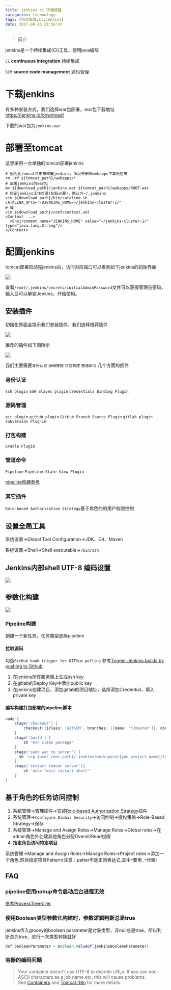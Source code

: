 ```yaml
---
title: jenkins ci 环境搭建
categories: technology
tags: [持续集成,CI,jenkins]
date: 2017-08-13 21:56:47
---
```


> 简介

jenkins是一个持续集成(CI)工具，使用java编写

`CI` __continuous integration__ 持续集成

`SCM` __source code management__ 源码管理

# 下载jenkins

有多种安装方式，我们选择war包部署，war包下载地址 https://jenkins.io/download/

下载的war包为`jenkins.war`

# 部署至tomcat

这里采用一台单独的tomcat部署jenkins

```shell
# 因为此tomcat只用来部署jenkins，所以先删除webapps下其他应用
rm -rf ${tomcat_path}/webapps/*
# 部署jenkins的war包
mv ${download_path}/jenkins.war ${tomcat_path}/webapps/ROOT.war
# 指定jenkins工作目录(如有必要)，默认为~/.jenkins
vim ${download_path}/bin/catalina.sh
CATALINA_OPTS="-DJENKINS_HOME=~/jenkins-cluster-1/"
# 或
vim ${download_path}/conf/context.xml
<Context ...>
  <Environment name="JENKINS_HOME" value="~/jenkins-cluster-1/" type="java.lang.String"/>
</Context>
```

# 配置jenkins

tomcat部署启动完jenkins后，访问对应端口可以看到如下jenkins的初始界面

![](http://img.willowspace.cn/willowspace_2016/1487009258517.png)

查看`/root/.jenkins/secrets/initialAdminPassword`文件可以获得管理员密码，输入后可以解锁Jenkins，开始使用。

## 安装插件

初始化界面会提示我们安装插件，我们选择推荐插件

![](http://img.willowspace.cn/willowspace_2016/1487009586270.png)

推荐的插件如下图所示

![](http://img.willowspace.cn/willowspace_2016/1504010997582.png)

我们主要需要`身份认证` `源码管理` `打包构建` `管道命令` 几个方面的插件

### 身份认证

`ssh plugin` `SSH Slaves plugin` `Credentials Binding Plugin` 

### 源码管理

`git plugin` `github plugin` `GitHub Branch Source Plugin` `gitlab plugin` `subversion Plug-in` 

### 打包构建

`Gradle Plugin`

### 管道命令

`Pipeline`   `Pipeline:State View Plugin`

[pipeline构建参考](https://my.oschina.net/ghm7753/blog/371954?p=1)

### 其它插件

`Role-based Authorization Strategy`基于角色的的用户权限控制

## 设置全局工具

系统设置->Global Tool Configuration->JDK、Git、Maven

系统设置->Shell->Shell executable->`/bin/zsh`

## Jenkins内部shell UTF-8 编码设置

![](http://img.willowspace.cn/willowspace_2016/1487125834004.png)

## 参数化构建

![](http://img.willowspace.cn/willowspace_2016/1487126266497.png)

### Pipeline构建

创建一个新任务，任务类型选择pipeline

#### 拉取源码

勾选`GitHub hook trigger for GITScm polling` 参考[Trigger Jenkins builds by pushing to Github](https://www.fourkitchens.com/blog/article/trigger-jenkins-builds-pushing-github)

1. 在jenkins所在服务器上生成ssh key
2. 在gitlab的Deploy Key中添加public key
3. 在jenkins创建项目，添加gitlab的项目地址，选择添加Credential，填入private key

#### 编写构建打包部署的pipeline脚本

```groovy
node {
    stage('checkout') {
        checkout([$class: 'GitSCM', branches: [[name: '*/master']], doGenerateSubmoduleConfigurations: false, extensions: [], submoduleCfg: [], userRemoteConfigs: [[credentialsId: '{git_credentialsId}', url: '{git_url}']]])
    }
    stage('build') {
        sh 'mvn clean package'
    }
    stage('send war to server') {
      sh 'scp {user_root_path}/.jenkins/workspace/{you_project_name}/target/{you_project_packaged_name}.war {user}@{server_ip}:{tomcat_path}/webapps/javavirtual.war'
    }
    stage('restart tomcat server'){
        sh 'echo "wait restart shell"'
    }
}
```

## 基于角色的任务访问控制

1. 系统管理->管理插件->安装[Role-based Authorization Strategy](https://plugins.jenkins.io/role-strategy)插件
2. 系统管理->`Configure Global Security`->访问控制->授权策略->Role-Based Strategy->保存
3. 系统管理->Manage and Assign Roles->Manage Roles->Global roles->在admin角色外创建其他角色分配Overall/Read权限
4. __指定角色访问特定项目__

系统管理->Manage and Assign Roles->Manage Roles->Project roles->添加一个角色,然后指定项目Pattern(注意：patter不是正则表达式,其中`*`要用`.*`代替)

## FAQ

### pipeline使用nohup命令启动后台进程无效

[参考ProcessTreeKiller](https://wiki.jenkins.io/display/JENKINS/ProcessTreeKiller)

### 使用Boolean类型参数化构建时，参数逻辑判断总是true

jenkins传入groovy的boolean parameter是对象类型，非null总是true，所以判断总为true，进行一次类型转换就好

```groovy
def booleanParameter = Boolean.valueOf(jenkinsBooleanParameter);
```

### 容器的编码问题

> Your container doesn't use UTF-8 to decode URLs. If you use non-ASCII characters as a job name etc, this will cause problems. See [Containers](http://wiki.jenkins-ci.org/display/JENKINS/Containers) and [Tomcat i18n](http://wiki.jenkins-ci.org/display/JENKINS/Tomcat#Tomcat-i18n) for more details.